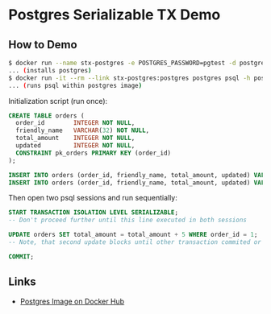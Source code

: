 # Postgres Serializable TX Demo


## How to Demo


```bash
$ docker run --name stx-postgres -e POSTGRES_PASSWORD=pgtest -d postgres
... (installs postgres)
$ docker run -it --rm --link stx-postgres:postgres postgres psql -h postgres -U postgres
... (runs psql within postgres image)
```

Initialization script (run once):

```sql
CREATE TABLE orders (
  order_id        INTEGER NOT NULL,
  friendly_name   VARCHAR(32) NOT NULL,
  total_amount    INTEGER NOT NULL,
  updated         INTEGER NOT NULL,
  CONSTRAINT pk_orders PRIMARY KEY (order_id)
);

INSERT INTO orders (order_id, friendly_name, total_amount, updated) VALUES (1, 'test', 20, 1045);
INSERT INTO orders (order_id, friendly_name, total_amount, updated) VALUES (2, 'test2', 40, 1310);
```

Then open two psql sessions and run sequentially:

```sql
START TRANSACTION ISOLATION LEVEL SERIALIZABLE;
-- Don't proceed further until this line executed in both sessions

UPDATE orders SET total_amount = total_amount + 5 WHERE order_id = 1;
-- Note, that second update blocks until other transaction commited or rolled back.

COMMIT;
```


## Links

* [Postgres Image on Docker Hub](https://hub.docker.com/_/postgres/)

